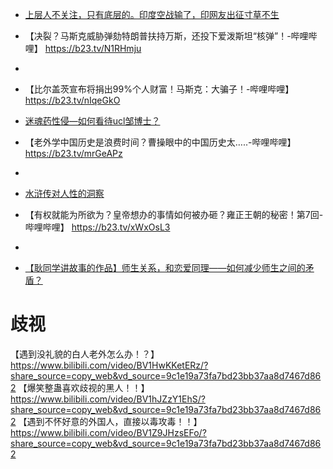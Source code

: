 - [上层人不关注，只有底层的。印度空战输了，印网友出征寸草不生](https://b23.tv/ZHpPv05)
- 【决裂？马斯克威胁弹劾特朗普扶持万斯，还投下爱泼斯坦“核弹”！-哔哩哔哩】 https://b23.tv/N1RHmju
- 
- 【比尔盖茨宣布将捐出99%个人财富！马斯克：大骗子！-哔哩哔哩】 https://b23.tv/nIqeGkO
- [迷魂药性侵—如何看待ucl邹博士？](https://www.douyin.com/video/7479426360180542777)
- 【老外学中国历史是浪费时间？曹操眼中的中国历史太…..-哔哩哔哩】 https://b23.tv/mrGeAPz
- 

- [水浒传对人性的洞察](https://www.douyin.com/video/7473670195903548708)

- 【有权就能为所欲为？皇帝想办的事情如何被办砸？雍正王朝的秘密！第7回-哔哩哔哩】 https://b23.tv/xWxOsL3
- 

- [【耿同学讲故事的作品】师生关系，和恋爱同理——如何减少师生之间的矛盾？](https://www.douyin.com/video/7477245816877501748) 

# 歧视
【遇到没礼貌的白人老外怎么办！？】 https://www.bilibili.com/video/BV1HwKKetERz/?share_source=copy_web&vd_source=9c1e19a73fa7bd23bb37aa8d7467d862
【爆笑整蛊喜欢歧视的黑人！！】 https://www.bilibili.com/video/BV1hJZzY1EhS/?share_source=copy_web&vd_source=9c1e19a73fa7bd23bb37aa8d7467d862
【遇到不怀好意的外国人，直接以毒攻毒！！】 https://www.bilibili.com/video/BV1Z9JHzsEFo/?share_source=copy_web&vd_source=9c1e19a73fa7bd23bb37aa8d7467d862
